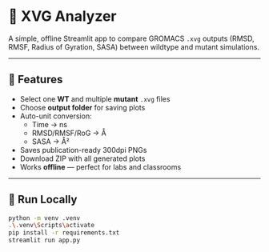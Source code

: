 # 🧬 XVG Analyzer

A simple, offline Streamlit app to compare GROMACS `.xvg` outputs (RMSD, RMSF, Radius of Gyration, SASA) between wildtype and mutant simulations.

---

## 🔧 Features
- Select one **WT** and multiple **mutant** `.xvg` files  
- Choose **output folder** for saving plots  
- Auto-unit conversion:
  - Time → ns
  - RMSD/RMSF/RoG → Å
  - SASA → Å²
- Saves publication-ready 300dpi PNGs  
- Download ZIP with all generated plots  
- Works **offline** — perfect for labs and classrooms

---

## 🧠 Run Locally
```bash
python -m venv .venv
.\.venv\Scripts\activate
pip install -r requirements.txt
streamlit run app.py
